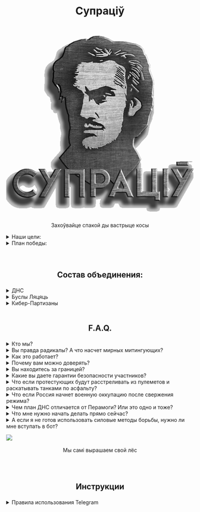 # <p align="center">Супраціў</p>
<p align="center"><img src="Supraciv.png" /></p>
<p align="center">Захоўвайце спакой ды вастрыце косы</p>

<details><summary>Наши цели:</summary>

---
- Сохранение независимости, суверенитета и территориальной целостности Беларуси;  
- Свержение режима Лукашенко;  
- Стабилизация РБ в переходный период, возвращение к демократическим принципам управления и законности;
---
</details>

<details><summary>План победы:</summary>

---
### Мы готовимся к Моменту Х и предлагаем наш план победы.
В этом плане есть место для каждого беларуса, от самого мирного до самого радикального.  
- **Что такое Момент Х?** - Это момент запуска множества акций, направленных на устранение фашистского режима. Это **начало бессрочного протеста** вплоть до победы. Точная дата останется **неизвестной до самого Момента Х**, который устанавливается, исходя из необходимой степени готовности партизанских организаций и всего протестного сообщества.  
- **Фаза Х** — временной отрезок, в любой точке которого может быть объявлен Момент Х. Начало Фазы Х будет объявлено заранее.
![Img](plan.png)  
**Фаза Х** позволит всем в стране понять, что **мы вступили** в определенный временной **период общенациональной готовности**, и в любой момент настанет время народного выступления. **Фаза Х также введет режим в сильнейший стресс** и, в результате, его вымотает. Террористы во власти не смогут бессрочно удерживать всю систему в состоянии полной готовности. **Неизвестная по протяженности Фаза Х** переутомит режим, концентрация будет слабеть, скорость реакции снижаться. Одновременно с этим пройдет ряд спланированных нами мероприятий, которые приведут к **необратимым последствиям для режима.**

---
</details>

<br />  
&nbsp  

## <p align="center">Состав объединения:</p>

<details><summary>ДНС</summary>

---
Механизм защиты общества от карателей, считающих себя хозяевами жизни, избивая безоружных мирных граждан, в том числе пенсионеров и детей.  
Основная цель ДНС - защита людей на акциях гражданского неповиновения, блокировка карательных сил или их уничтожения.  
Мы считаем, что общество должно прийти к осознанию, что в ответ на насилие мы должны организовать самооборону - щит, который прикроет когда понадобится, щит, в котором мы так давно нуждаемся.  
![Img](DNS.png)

---
</details>

<details><summary>Буслы Ляцяць</summary>

---
Диверсионные работы, изоляция либо устранение определенных лиц.
![Img](Busli.png)  

---
</details>

<details><summary>Кибер-Партизаны</summary>

---
Кибер-атаки на сети режима, поиск информации, поддержка протестующих и обеспечение безопасности в сети.
![Img](Cyber.png)

---
</details>

<br />  

## <p align="center">F.A.Q.</p>

<details><summary>Кто мы?</summary>

	Мы не кровожадные радикалы-отморозки, которыми вас пугают по телевизору.  
	Мы обычные граждане, как и каждый из вас.  
	Мы любим свою страну и ценим каждого человека.  
	Мы простые беларусы, которых очень разозлили.  
</details>

<details><summary>Вы правда радикалы? А что насчет мирных митингующих?<a name="radical"></a></summary>

---
Во-первых, термина **мирный протест** просто **не существует**.  
Деление на *радикалов* и *мирных* это пропагандисткий миф, внедренный режимом для укрепления своей власти и маргинализации действенных методов протеста.  

На самом деле протест бывает **насильственный** и **ненасильственный**.

Насильственный протест подразумевает:
-	убийства, диверсии, налеты, засады;
-	терроризм (взрывы, похищения людей).

Ненасильственный протест бывает двух направлений – **символический** и **действенный**.
1.	**Символический** протест (демонстрации, пикеты, вывешивание флагов, написание лозунгов на стенах, дворовые чаепития, хороводы и т.д.) **не наносит ущерба правящему режиму**.  
Его функция – мобилизационная и пропагандистская.  
Символический протест показывает, что большинство против власти и готово действовать сообща для свержения режима.
Здесь ключевое слово – ДЕЙСТВОВАТЬ.
	
2.	**Действенным** называется ненасильственный протест, который истощает его силы и приводит к смерти. Именно ради лействия люди знакомятся, объединяются, учатся, создают структуры сопротивления.  
Без действия победа над лукашизмом невозможна.

Основные методы ненасильственного действенного протеста:
- акции гражданского неповиновения;
- забастовка;
- саботаж;
- блокирование правительственных зданий;
- блокировка дорог и ж/д путей;
- блокировка и выведение из строя транспорта сил режима;
- захват территорий и административных объектов;
- возведение баррикад;
- самооборона на улице.
	
Даже коктейли молотова являются ненасильственным оружием, поскольку оно применяется не для убийств, а для защиты или захвата территории.

---
	
### В нашем движении найдется место каждому.

Распределение следующее:
**ДНС** — это щит и опора движения, объединяет ненасильственное крыло протеста.  
**Буслы Ляцяць** как острие руха, при необходимости может прибегать к насильственным методам.

---
</details>

<details><summary>Как это работает?</summary>

---
Создание дружин народной самообороны (ДНС), кардинально поменяет расклады в пользу протестного движения.

Возьмём к примеру потенциал протестного движения в Минске за примерную цифру в 100 тыс. человек. Безусловно, что подавляющее большинство участников, выходя на мирный протест, не могут оказывать организованное сопротивление в случае атаки карателей. На это есть ряд причин, которые невозможно изменить за короткое время. Но среди этих 100 тыс. человек присутствует около 10% людей с большим пассионарным потенциалом - это социология.  
Эти ребята периодически оказывают разрозненное сопротивление, пытаясь защитить себя и менее решительных сограждан. Мы наблюдаем такие картины с момента начала протестов. Представьте на сколько увеличится КПД подобных действий, когда удастся объединить пассионариев и они начнут работать организованно? Даже треть из них, это в количественном выражении около 3.000 человек.  
Одно дело когда каратели выезжают в приподнятом настроении на охоту на людей как на сафари, зная что они не встретят ответной реакции. И совсем другой коленкор когда в рядах протестующих находятся организованные структуры ДНС, которые могут "включить обратку". При слаженно поставленной работе ДНС по координации и защите протеста, мы с каждым разом будем повышать "цену" атак на мирные марши.  
При предлагаемом нами подходе каратели не могут предварительно идентифицировать и оценить силы ДНС. Для них каждый участник акции становиться потенциально опасным. Будет действовать эффект взаимного усиления, синергия.  
Поэтому мы акцентировали внимание на том, что работать в рамках ДНС может любой гражданин, достигший совершеннолетия. Хрупкая девушка может быть быстрым курьером, а пожилой дядечка дальнозорким разведчиком.

А теперь маштабируем протестный потенциал в рамках всей Беларуси. По данным британских социологов в тех или иных формах протестов принимало участие около миллиона человек. При должном организационном подходе, мы сможем структурировать ДНС, которые по своему потенциалу станут равны или превзойдут силы карателей.  
А это уже серьезная заявка на реализацию победного сценария!

---

</details>

<details><summary>Почему вам можно доверять?</summary>

---

Мы уже проделали множество акций и не потеряли ни одного человека.  
Список акций: https://telegra.ph/Spisok-akcij-i-prodelannoj-raboty-dvizheniya-Supracіў-05-20

---

</details>

<details><summary>Вы находитесь за границей?</summary>

---
Большинство участников и членов Совета находятся на территории РБ.  
Публичные представители по очевидным причинам ведут деятельность извне.

---
</details>

<details><summary>Какие вы даете гарантии безопасности участников?</summary>

---

Полной безопасности гарантировать не может никто, но риск того, что вас вычислят вне улицы снижен до нуля, при условии соблюдения вами базовых правил конспирации в сети.

Полная анонимность участников:  
- Мы не собираем никакой личной информации, кроме района проживания. Любые диверсионные акции до момента Х проводятся вне своих районов.
- Никаких списков, повязок и других отличительных атрибутов.
- Про то, что человек задействован в рамках ДНС будет знать только он и, принеобходимости, старший группы.
- Админ состав и координаторы проходят доскональную проверку. Проверка включает в себя пробив по всем нашим базам данных, личное общение, взаимодействие в течение длительного времени, успешные результаты на предыдущих позициях. В случае с членами Совета или составом старших координаторов - проверка и критерии жестче, каждый из них имеет опыт борьбы с режимом/за независимость, включая боевой опыт и подтверждение заявленной биографии от людей, с которыми мы взаимодействовали лично.
- Кибер-Партизаны отвечают за информационную безопасность ботов, и, на основе вышеуказанных фактов, мы можем поручиться за то, что утечек данных не было и не будет.  
Кибер-Партизаны создали свои боты с нуля и держат их на заграничном сервере.  
Разработка ботов ДНС и Буслов была очень хорошо продумана, и они построены по принципам анонимизации и изоляции групп для максимальной безопасности. То есть, никто из админов и координаторов ботов не имеет доступ к данным Телеграм аккаунтов участников. Бот анонимизирует пользователей.

---
</details>

<details><summary>Что если протестующих будут расстреливать из пулеметов и раскатывать танками по асфальту?</summary>

---

Почти всё то, чем пугали протестующих, в случае с переходом протеста в активную фазу, случилось и без оного: репрессии, штрафы, сутки и годы заключения, убийства, подавление волнений и укрепление власти Лукашенко.  
То, что Лука отдаст приказ можно не сомневаться, другой вопрос как он будет исполнен.

---
</details>

<details><summary>Что если Россия начнет военную оккупацию после свержения режима?</summary>

---
Непосредственно военная аннексия по Крымскому сценарию маловероятна.  
Для нее нет подходящих условий:  
- Поддержки среди населения.  
В Крыму за вхождение в состав РФ на соцопросах высказывалась половина респондентов.
- Разделения внутри страны (запад и восток).  
- Население Крыма составляет всего около 2 млн человек.  

Заявления автократов об использовании войск для подавления протеста до этого момента были скорее блефом, призванным деморализовать общество.
Что не исключает других угроз, исходящих от восточного соседа, мы продумываем все сценарии.

---
</details>

<details><summary>Чем план ДНС отличается от Перамоги? Или это одно и тоже?</summary>

---

План ДНС запущен 22 марта, о создании движения "Супраціў" объявлено 14 мая.  
Список акций и проделанной работы движения "Супраціў":  
https://telegra.ph/Spisok-akcij-i-prodelannoj-raboty-dvizheniya-Suprac%D1%96%D1%9E-05-20

Ситуацинно-аналитический центр Перамога создан Тихановской и ByPol 31 мая.  
Активности участников до "нужного момента" аналитическим центром Перамога не предполагается.  
Тем не менее, мы поддерживаем с ними контакт. 

---

</details>

<details><summary>Что мне нужно начать делать прямо сейчас?</summary>

---

Нами разработан алгоритм по координации, исключающий идентификацию личности, с помощью этого алгоритма каждый сможет фунционально определиться.  
Наш ресурс: https://t.me/dns_coord_bot

---
</details>

<details><summary>А если я не готов использовать силовые методы борьбы, нужно ли мне вступать в бот?</summary>

---

Конечно, нам нужен каждый!  
Вы можете помочь на:  
- Информационном фронте
- Материальном снабжении
- Ненасильственном уличном противодействии
- Экономической борьбой

---
</details>


[<img src="https://img.youtube.com/vi/UldT78OjlvE/maxresdefault.jpg" width="50%">](https://youtu.be/UldT78OjlvE)

<p align="center">Мы самі вырашаем свой лёс</p>



<br />  
<br />  

## <p align="center">Инструкции</p>


<details><summary>Правила использования Telegram</summary>

<br />  

<details><summary>Настройки:</summary>

---

1. Двухфакторная авторизация  
  `Настройки – Конфиденциальность – Двухэтапная аутентификация.`
2. Код пароль на телефоне  
  `Настройки – Конфиденциальность – Код-пароль`
3. Видимость номера  
  `Настройки – Конфиденциальность – Номер телефона`
4. Кто может найти меня по номеру – Мои контакты  
  Выбрав вариант Мои контакты вы скроете от неизвестных вам людей свой профиль. Занеся вас в телефонную книгу, Telegam попросту не покажет ищущему, что ваш профиль есть в мессенджере.  
Максимальная защита – отключить синхронизацию контактов в Telegram. По умолчанию абонент, забитый в вашей телефонной книге, может увидеть ваш номер через Telegram. К примеру, если у вас по каким-то причинам забит номер телефона вашего участкового, опера, представителя власти, а он, читая какой-то протестный чат, увидит ваш номер, так как он есть в вашей записной книжке.  
  `Настройки – Приватность и безопасность – Контакты – Выключить синхронизацию контактов`
5. Запретить отображение аватарки и профилей при пересылке сообщений  
  Вы можете скрыть свою аватарку от незнакомых пользователей и запретить переходить к вашему профилю через пересланные от вас сообщения. Кроме этого вы можете изменить своё реальное имя на псевдоним – это подойдёт тем, кто старается соблюдать максимальную конфиденциальность в мессенджере. Не используйте юзернейм, который установлен у вас в других соцсетях, фамилию или адрес почты. Так вас будет просто вычислить.  
  `Настройки – Конфиденциальность – Фото на аватаре`  
  `Настройки – Конфиденциальность – Профиль при пересылке`  
6. Запрет на звонки и приглашения в группы  
  `Настройки – Конфиденциальность – Группы и каналы` 
7. Использование функции двойного дна  
Чтобы не раскрыть факт подписки на определенные каналы и вашу переписку в них в случае, когда вас вынуждают сказать пароль. Вы можете завести для этого отдельный аккаунт и скрыть его.  
Скрыть аккаунт можно только в первую минуту после авторизации аккаунта в Telegram-клиенте. По истечению времени кнопка пропадает из «Настроек». Чтобы снова увидеть кнопку, нужно заново авторизоваться.  
`Настройки – Конфиденциальность – Двойное дно` 

---
</details>

 
<details><summary>Зарегить Телеграм на левый виртуальный номер или левую симку (вне РБ/РФ)</summary>

---

Зачем нужен левый номер?  
Вы наверное уже скрыли ваш номер в настройках тг и думаете что его никто не видит. Но важно понять что тому у кого есть ваш номер в контактах телега дает знать что этот номер привязан именно к вашему аккаунту.  
Слабовики постоянно сканируют телеграм специальными софтами (ботами) и пытаются раскрыть номера телефонов пользователей. Они добавляют подозреваемые номера в свои контакты и Телеграм выдает на каждый номер данные аккаунта который к нему привязан включая уникальный идентификатор пользователя, имя пользователя, имя и фамилия которые находятся в вашем профиле. Уникальный идентификатор вашего аккаунта виден также в публичных комментах и группах где вы участвуете и так можно вас задержать за ваши высказывания. Сканирование делается автоматически (например с помощью софта Insider Telegram) и так можно сотни и может тысячи номеров телефонов в день просканировать. Также, если вы выходили на протесты с открытым телефоном то есть шанс что ваш номер уже попал в списки тех которых надо просканировать.  

Как привязанный к оформленной на вас сим-карте тг аккаунт могут перехватить?  
Обычно для входа в аккаунт необходим телефонный номер и код из смс сообщения. К смс сообщениям имеет доступ сотовый оператор и по требованиям органов сотовый оператор может перехватывать любые звонки и смс сообщения, приходящие на определенный номер. Это необязательно делать вручную за счет работы какого либо сотрудника, данная процедура легко автоматизируется и все сообщения, приходящие с заданного номера (или от заданной службы) будут в автоматическом режиме пересылаться «куда надо». Таким образом органы получат всю необходимую информацию для доступа к аккаунту пользователя. Они смогут войти в аккаунт и получить доступ к любой переписке. Таким образом, чел, в аккаунт которого получили доступ органы, ставит под угрозу не только себя, но и своих товарищей, с которыми он переписывался как в личных чатах, так и в группах.

Сервисы для левых номеров:  
<https://telegra.ph/Ispolzovanie-virtualnyh-nomerov-dlya-priema-SMS-02-20>  
<https://skype.com> (постоянные номера)  
<https://sms-activate.ru> (временные)  
<http://sms-reg.com/>  (временные)  
<https://truverifi.com/> (постоянные)  
<https://onlinesim.ru/> (временные)  
<https://proovl.com> (постоянные)  
<https://sms-service-online.com> (постоянные)  
<https://www.google.com/search?q=%D1%81%D0%B5%D1%80%D0%B2%D0%B8%D1%81+%D0%B0%D1%80%D0%B5%D0%BD%D0%B4%D1%8B+%D0%B2%D0%B8%D1%80%D1%82%D1%83%D0%B0%D0%BB%D1%8C%D0%BD%D1%8B%D1%85+%D0%BD%D0%BE%D0%BC%D0%B5%D1%80%D0%BE%D0%B2&oq=%D1%81%D0%B5%D1%80%D0%B2%D0%B8%D1%81+%D0%B0%D1%80%D0%B5%D0%BD%D0%B4%D1%8B+%D0%B2%D0%B8%D1%80%D1%82%D1%83%D0%B0%D0%BB%D1%8C%D0%BD%D1%8B%D1%85+%D0%BD%D0%BE%D0%BC%D0%B5%D1%80%D0%BE%D0%B2>  

---
</details>

<details><summary>Использование функции двойного дна</summary>

---
Зачем нужна функция двойного дна?  
На случай задержания, когда вас заставляют назвать пароль, вы можете выдать пароль от безопасного аккаунта, сохранив в тайне подписки и переписку на основном.

Скрытые аккаунты не отображаются в общем списке аккаунтов, доступ к ним только через ввод код-пароля в режиме блокировки Telegram-клиента. Количество скрытых аккаунтов «Двойным дном» не ограничено.  
Кнопка «Двойное дно» находится в «Настройках», в разделе «Конфиденциальность». Скрыть аккаунт можно только в первую минуту после авторизации аккаунта в Telegram-клиенте. По истечению времени кнопка пропадает из «Настроек». Чтобы снова увидеть кнопку, нужно заново авторизоваться. Временно́е ограничение позволяет скрыть факт активации «Двойного дна». Если бы кнопка не пропадала, то по ней можно было бы понять, активировано ли «Двойное дно». Это дает возможность показывать злоумышленнику любой аккаунт без намека на то, что имеются другие скрытые аккаунты.
Для возможности скрыть текущий аккаунт необходимо иметь, как минимум, один основной аккаунт, который вы не будете скрывать. Если критерий уже соблюден, то «Двойное дно» не будет просить вас добавлять аккаунт.  

---
</details>

<details><summary>Партизанский Телеграм вместо обычного из PlayMarket'a</summary>

---
П-Телеграм позволяет удалять подписки на каналы при вводе ложного пароля.  
Партизанский Телеграм поможет вам в случае задержания. Все работает точно также как в обычном Телеграме за исключением того, что происходит при вводе особого неверного пинкода:
1. Автоматически удаляются те канала и чаты, которые вы заранее указали в особом списке. Рекомендуем оставить в таком случае каналы/ чаты ябатькинской помойки.
2. Отсылается SOS-смс вашему избранному контакту, сообщающая, что вас задержали. Это позволит ему дополнительно вручную удалить все, что не для глаз слабовиков.
Для установки нужно удалить оригинальное приложение Тг (все переписки и контакты естественно не удалятся).
Перед удалением убедитесь, что у вас есть возможность зайти на ваш аккаунт, получив СМС с кодом подтверждения или с помощью другого девайса, где вы залогинились. 

Дополнительные возможности:  
- Сообщение-активатор - возможность добавить код-фразу, при получении которой, в сообщении, будет удаленно активирован ложный код-пароль (чистка аккаунта). То есть, если вас задержали и вы не успели ввести ложный код-пароль то все равно сможете очистить ваш аккаунт если ваши близкие пришлют вам в телеграм эту код-фразу.
- Можно настроить отображение липового номера телефона при вводе ложного код-пароля.
- Возможность снять фото того кто ввел ошибочный код-пароль.
- Самоуничтожающиеся сообщения. При удержании пальца на кнопке "отослать" открывается меню где нужно выбрать "Удалить после прочтения" и указать через какой промежуток времени удалить сообщение. Таким способом можно слать также фотки и видео.

<https://t.me/cpartisans_security>

---
</details>

<details><summary>Как скрыть установленный Telegram?</summary>

---
Это приложение копирует Ваш телеграм (любое приложение) и маскирует его под калькулятор, который включает скрытое приложение при вводе заданной Вами комбинации. Без комбинации оно будет работать как обычный калькулятор
<https://play.google.com/store/apps/details?id=com.app.calculator.vault.hider&hl=ru>
🔺 Вы можете включать данную систему сокрытия приложений, фото и видео непосредственно перед митингом, далее переводить всё в обычный режим. (помните, что на android приложение копируется в калькулятор и если Вы его удалили, после удалите из "калькулятора", то его не восстановить).  

---
</details>

<details><summary>Приложение зашифрованных смсок — Партизанский-СМС</summary>

---
В условиях отключенного интернета нужно быть готовым безопасно использовать другие каналы связи.  
<https://t.me/cpartisans_security/32>  
<https://www.youtube.com/watch?v=wE4kTuvw-HI>  

---
</details>
